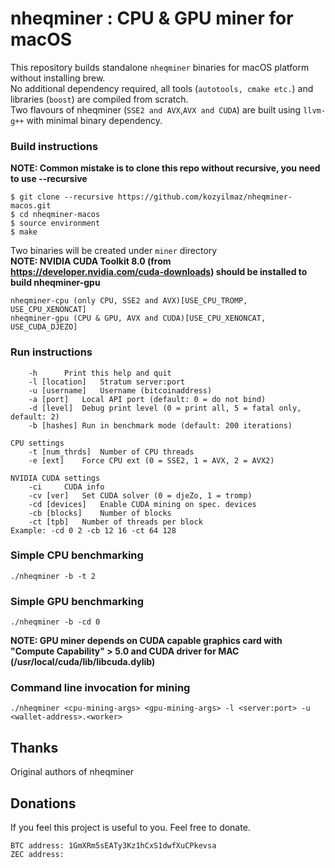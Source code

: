 # nheqminer : CPU & GPU miner for macOS

This repository builds standalone `nheqminer` binaries for macOS platform without installing brew.  
No additional dependency required, all tools (`autotools, cmake etc.`) and libraries (`boost`) are compiled from scratch.  
Two flavours of nheqminer (`SSE2 and AVX`,`AVX and CUDA`) are built using `llvm-g++` with minimal binary dependency.

### Build instructions

**NOTE: Common mistake is to clone this repo without recursive, you need to use --recursive**

`$ git clone --recursive https://github.com/kozyilmaz/nheqminer-macos.git`  
`$ cd nheqminer-macos`  
`$ source environment`  
`$ make`

Two binaries will be created under `miner` directory  
**NOTE: NVIDIA CUDA Toolkit 8.0 (from https://developer.nvidia.com/cuda-downloads) should be installed to build nheqminer-gpu**

```
nheqminer-cpu (only CPU, SSE2 and AVX)[USE_CPU_TROMP, USE_CPU_XENONCAT]  
nheqminer-gpu (CPU & GPU, AVX and CUDA)[USE_CPU_XENONCAT, USE_CUDA_DJEZO]
```

### Run instructions

```Parameters: 
    -h		Print this help and quit
    -l [location]	Stratum server:port
    -u [username]	Username (bitcoinaddress)
    -a [port]	Local API port (default: 0 = do not bind)
    -d [level]	Debug print level (0 = print all, 5 = fatal only, default: 2)
    -b [hashes]	Run in benchmark mode (default: 200 iterations)

CPU settings
    -t [num_thrds]	Number of CPU threads
    -e [ext]	Force CPU ext (0 = SSE2, 1 = AVX, 2 = AVX2)

NVIDIA CUDA settings
    -ci		CUDA info
    -cv [ver]	Set CUDA solver (0 = djeZo, 1 = tromp)
    -cd [devices]	Enable CUDA mining on spec. devices
    -cb [blocks]	Number of blocks
    -ct [tpb]	Number of threads per block
Example: -cd 0 2 -cb 12 16 -ct 64 128
```

### Simple CPU benchmarking
`./nheqminer -b -t 2`


### Simple GPU benchmarking
`./nheqminer -b -cd 0`

**NOTE: GPU miner depends on CUDA capable graphics card with "Compute Capability" > 5.0 and CUDA driver for MAC (/usr/local/cuda/lib/libcuda.dylib)**


### Command line invocation for mining
`./nheqminer <cpu-mining-args> <gpu-mining-args> -l <server:port> -u <wallet-address>.<worker>`


## Thanks

Original authors of nheqminer

## Donations

If you feel this project is useful to you. Feel free to donate.

    BTC address: 1GmXRm5sEATy3Kz1hCxS1dwfXuCPkevsa
    ZEC address:
    